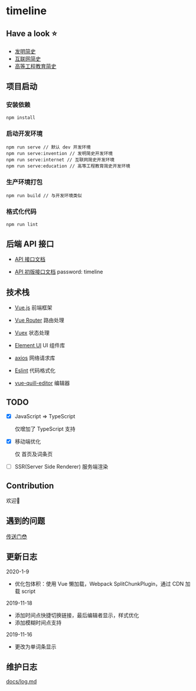 # timeline

## Have a look :star:

- [发明简史](http://invention.welishi.cn/)
- [互联网简史](http://internet.welishi.cn/)
- [高等工程教育简史](http://education.welishi.cn/)

## 项目启动

### 安装依赖
```
npm install
```

### 启动开发环境
```
npm run serve // 默认 dev 开发环境
npm run serve:invention // 发明简史开发环境
npm run serve:internet // 互联网简史开发环境
npm run serve:education // 高等工程教育简史开发环境
```

### 生产环境打包
```
npm run build // 与开发环境类似
```

### 格式化代码
```
npm run lint
```



## 后端 API 接口

- [API 接口文档](https://www.eolinker.com/#/share/index?shareCode=RsqC2F)

- [API 初版接口文档](https://www.eolinker.com/#/share/project/api/?groupID=-1&shareCode=SejBfm)
  password: timeline



## 技术栈

- [Vue.js](https://vuejs.org/) 前端框架
- [Vue Router](https://router.vuejs.org/) 路由处理
- [Vuex](https://vuex.vuejs.org/) 状态处理
- [Element UI](https://element.eleme.cn/#/zh-CN) UI 组件库
- [axios](https://github.com/axios/axios) 网络请求库
- [Eslint](https://eslint.org/) 代码格式化

- [vue-quill-editor](https://github.com/surmon-china/vue-quill-editor) 编辑器



## TODO

- [x] JavaScript => TypeScript

  仅增加了 TypeScript 支持

- [x] 移动端优化

  仅 首页及词条页

- [ ] SSR(Server Side Renderer) 服务端渲染

## Contribution

欢迎:raised_hands:

## 遇到的问题

[传送门:flushed:](./docs/questions.md)


## 更新日志

2020-1-9

- 优化包体积：使用 Vue 懒加载，Webpack SplitChunkPlugin，通过 CDN 加载 script

2019-11-18

- 添加时间点快捷切换链接，最后编辑者显示，样式优化
- 添加模糊时间点支持

2019-11-16

- 更改为单词条显示

## 维护日志

[docs/log.md](./docs/log.md)